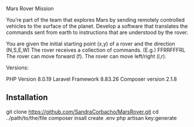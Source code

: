 Mars Rover Mission

You’re part of the team that explores Mars by sending remotely controlled vehicles to the surface
of the planet. Develop a software that translates the commands sent from earth to instructions
that are understood by the rover.


You are given the initial starting point (x,y) of a rover and the direction (N,S,E,W)
The rover receives a collection of commands. (E.g.) FFRRFFFRL
The rover can move forward (f).
The rover can move left/right (l,r).


Versions:

PHP Version 8.0.19
Laravel Framework 8.83.26
Composer version 2.1.8


## Installation

git clone https://github.com/SandraCorbacho/MarsRover.git
cd ../path/to/the/file
composer insall
create .env
php artisan key:generate
```